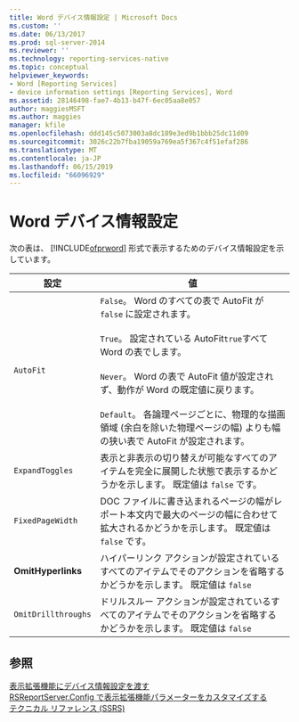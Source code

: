 ```yaml
---
title: Word デバイス情報設定 | Microsoft Docs
ms.custom: ''
ms.date: 06/13/2017
ms.prod: sql-server-2014
ms.reviewer: ''
ms.technology: reporting-services-native
ms.topic: conceptual
helpviewer_keywords:
- Word [Reporting Services]
- device information settings [Reporting Services], Word
ms.assetid: 28146498-fae7-4b13-b47f-6ec05aa8e057
author: maggiesMSFT
ms.author: maggies
manager: kfile
ms.openlocfilehash: ddd145c5073003a8dc189e3ed9b1bbb25dc11d09
ms.sourcegitcommit: 3026c22b7fba19059a769ea5f367c4f51efaf286
ms.translationtype: MT
ms.contentlocale: ja-JP
ms.lasthandoff: 06/15/2019
ms.locfileid: "66096929"
---
```

# <a name="word-device-information-settings"></a>Word デバイス情報設定
  次の表は、 [!INCLUDE[ofprword](../includes/ofprword-md.md)] 形式で表示するためのデバイス情報設定を示しています。  
  
|設定|値|  
|-------------|-----------|  
|`AutoFit`|`False`。 Word のすべての表で AutoFit が `false` に設定されます。<br /><br /> `True`。 設定されている AutoFit`true`すべて Word の表でします。<br /><br /> `Never`。 Word の表で AutoFit 値が設定されず、動作が Word の既定値に戻ります。<br /><br /> `Default`。 各論理ページごとに、物理的な描画領域 (余白を除いた物理ページの幅) よりも幅の狭い表で AutoFit が設定されます。|  
|`ExpandToggles`|表示と非表示の切り替えが可能なすべてのアイテムを完全に展開した状態で表示するかどうかを示します。 既定値は `false` です。|  
|`FixedPageWidth`|DOC ファイルに書き込まれるページの幅がレポート本文内で最大のページの幅に合わせて拡大されるかどうかを示します。 既定値は `false` です。|  
|**OmitHyperlinks**|ハイパーリンク アクションが設定されているすべてのアイテムでそのアクションを省略するかどうかを示します。 既定値は `false`|  
|`OmitDrillthroughs`|ドリルスルー アクションが設定されているすべてのアイテムでそのアクションを省略するかどうかを示します。 既定値は `false`|  
  
## <a name="see-also"></a>参照  
 [表示拡張機能にデバイス情報設定を渡す](report-server-web-service/net-framework/passing-device-information-settings-to-rendering-extensions.md)   
 [RSReportServer.Config で表示拡張機能パラメーターをカスタマイズする](customize-rendering-extension-parameters-in-rsreportserver-config.md)   
 [テクニカル リファレンス (SSRS)](../../2014/reporting-services/technical-reference-ssrs.md)  
  
  

